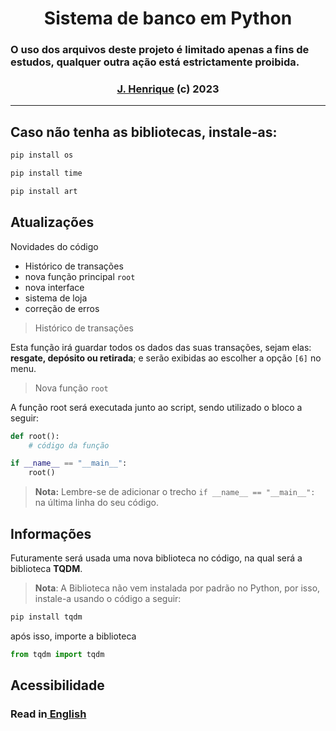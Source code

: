 <div align="center">
    <h1>Sistema de banco em Python</h1>
</div>

### O uso dos arquivos deste projeto é limitado apenas a fins de estudos, qualquer outra ação está estrictamente proibida.

<div align="center">
    <h3><a href="https://github.com/Rickzinho3">J. Henrique</a> (c) 2023</h3>
</div>
<hr/>

## Caso não tenha as bibliotecas, instale-as:
```bash
pip install os
```
```bash
pip install time
```
```bash
pip install art
```


## **Atualizações**
Novidades do código 
- Histórico de transações
- nova função principal `root`
- nova interface
- sistema de loja
- correção de erros

> Histórico de transações

Esta função irá guardar todos os dados das suas transações, sejam elas: **resgate, depósito ou retirada**; e serão exibidas ao escolher a opção `[6]` no menu.

> Nova função `root`

A função root será executada junto ao script, sendo utilizado o bloco a seguir:
```Python
def root():
    # código da função

if __name__ == "__main__":
    root()
```
> **Nota:** Lembre-se de adicionar o trecho `if __name__ == "__main__":` na última linha do seu código.

## **Informações**
Futuramente será usada uma nova biblioteca no código, na qual será a biblioteca **TQDM**.
> **Nota**: A Biblioteca não vem instalada por padrão no Python, por isso, instale-a usando o código a seguir:

```bash
pip install tqdm
```

após isso, importe a biblioteca
```Python
from tqdm import tqdm
```

## Acessibilidade

<h3>Read in<a href="https://github.com/Rickzinho3/Sistema-de-banco/blob/main/README-english.md"> English</a></h3>
